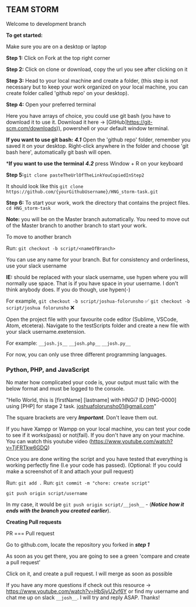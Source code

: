 ## TEAM STORM

Welcome to development branch 

**To get started:**

Make sure you are on a desktop or laptop 

**Step 1:** Click on Fork at the top right corner

**Step 2:** Click on clone or download, copy the url you see after clicking on it

**Step 3:** Head to your local machine and create a folder, (this step is not necessary but to keep your work organized on your local machine, you can create folder called 'github repo' on your desktop).

**Step 4:** Open your preferred terminal

Here you have arrays of choice, you could use git bash (you have to download it to use it. Download it here -> [GitHub]https://git-scm.com/downloads)), powershell or your default window terminal. 

**If you want to use git bash:**
***4.1*** Open the 'github repo' folder, remember you saved it on your desktop.
Right-click anywhere in the folder and choose 'git bash here', automatically git bash will open.

***If you want to use the terminal**
***4.2*** press Window + R on your keyboard

**Step 5:**```git clone pasteTheUrlOfTheLinkYouCopiedInStep2```

It should look like this
```git clone https://github.com/{yourGithubUsername}/HNG_storm-task.git```

**Step 6:** To start your work, work the directory that contains the project files.
```cd HNG_storm-task```

**Note:** you will be on the Master branch automatically.
You need to move out of the Master branch to another branch to start your work.

To move to another branch

Run: ```git checkout -b script/<nameOfBranch>```

You can use any name for your branch.
But for consistency and orderliness, use your slack username

**IE:** <nameOfBranch> should be replaced with your slack username, use hypen where you will normally use space. That is if you have space in your username. I don't think anybody does. If you do though, use hypen(-)

For example, 
```git checkout -b script/joshua-folorunsho``` ✅
```git checkout -b script/joshua folorunsho``` ❌

Open the project file with your favourite code editor (Sublime, VSCode, Atom, etcetera).
Navigate to the testScripts folder and create a new file with your slack username.exetension.

For example:
```__josh.js__```
```__josh.php__```
```__josh.py__```

For now, you can only use three different programming languages.
### Python, PHP, and JavaScript

No mater how complicated your code is, your output must talic with the below format and must be logged to the console. 

"Hello World, this is [firstName] [lastname] with HNGi7 ID [HNG-0000] using [PHP] for stage 2 task. joshuafolorunsho01@gmail.com"

The square brackets are very ***Important***. Don't leave them out.

If you have Xampp or Wampp on your local machine, you can test your code to see if it works(pass) or not(fail).
If you don't have any on your machine. You can watch this youtube video (https://www.youtube.com/watch?v=TjFRTkw6GDQ)

Once you are done writing the script and you have tested that everything is working perfectly fine (I.e your code has passed). (Optional: If you could make a screenshot of it and attach your pull request) 

Run: ```git add .```
Run: ```git commit -m "chore: create script"```

```git push origin script/username``` 

In my case, it would be
```git push origin script/__josh__``` - (***Notice how it ends with the branch you created earlier***).

**Creating Pull requests**

PR === Pull request

Go to github.com, locate the repository you forked in ***step 1***

As soon as you get there, you are going to see a green 'compare and create a pull request'

Click on it, and create a pull request. I will merge as soon as possible

If you have any more questions if check out this resource -> https://www.youtube.com/watch?v=HbSjyU2vf6Y or find my username and chat me up on slack ``__josh__``. I will try and reply ASAP. Thanks!
